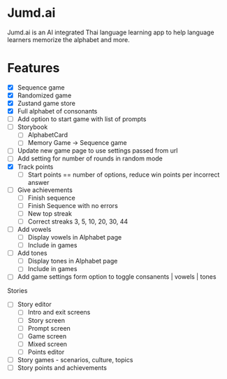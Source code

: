 # Jumd.ai

Jumd.ai is an AI integrated Thai language learning app to help language learners memorize the alphabet and more.



# Features

- [x] Sequence game
- [x] Randomized game
- [x] Zustand game store
- [x] Full alphabet of consonants
- [ ] Add option to start game with list of prompts
- [ ] Storybook
  - [ ] AlphabetCard
  - [ ] Memory Game -> Sequence game
- [ ] Update new game page to use settings passed from url
- [ ] Add setting for number of rounds in random mode
- [x] Track points
  - [ ] Start points == number of options, reduce win points per incorrect answer
- [ ] Give achievements
  - [ ] Finish sequence
  - [ ] Finish Sequence with no errors
  - [ ] New top streak
  - [ ] Correct streaks 3, 5, 10, 20, 30, 44
- [ ] Add vowels
  - [ ] Display vowels in Alphabet page
  - [ ] Include in games
- [ ] Add tones
  - [ ] Display tones in Alphabet page
  - [ ] Include in games
- [ ] Add game settings form option to toggle consanents | vowels | tones

Stories
- [ ] Story editor
  - [ ] Intro and exit screens
  - [ ] Story screen
  - [ ] Prompt screen
  - [ ] Game screen
  - [ ] Mixed screen
  - [ ] Points editor
- [ ] Story games - scenarios, culture, topics
- [ ] Story points and achievements